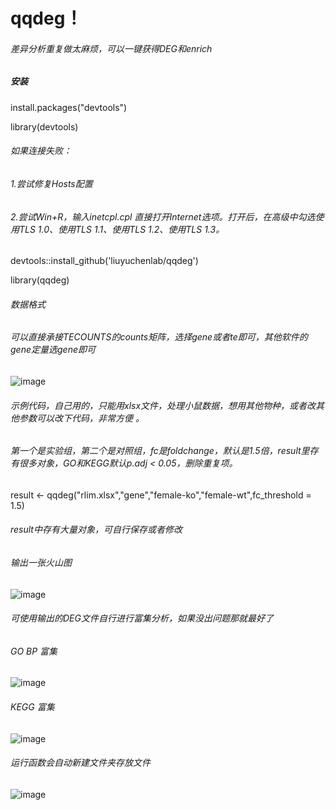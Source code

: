 # qqdeg！ 
###### 差异分析重复做太麻烦，可以一键获得DEG和enrich
##### 安装

install.packages("devtools")

library(devtools)  

###### 如果连接失败：  
###### 1.尝试修复Hosts配置  
###### 2.尝试Win+R，输入inetcpl.cpl 直接打开Internet选项。打开后，在高级中勾选使用TLS 1.0、使用TLS 1.1、使用TLS 1.2、使用TLS 1.3。

devtools::install_github('liuyuchenlab/qqdeg')  


library(qqdeg)  

###### 数据格式
###### 可以直接承接TECOUNTS的counts矩阵，选择gene或者te即可，其他软件的gene定量选gene即可

![image](https://github.com/user-attachments/assets/7f48fb48-c7e4-4c7d-94b6-edd3760a83aa)



###### 示例代码，自己用的，只能用xlsx文件，处理小鼠数据，想用其他物种，或者改其他参数可以改下代码，非常方便 。

###### 第一个是实验组，第二个是对照组，fc是foldchange，默认是1.5倍，result里存有很多对象，GO和KEGG默认p.adj < 0.05，删除重复项。


result <- qqdeg("rlim.xlsx","gene","female-ko","female-wt",fc_threshold = 1.5)

###### result中存有大量对象，可自行保存或者修改

###### 输出一张火山图
![image](https://github.com/user-attachments/assets/8443dde9-1d17-47a0-bcff-d22ea42c6b49)


###### 可使用输出的DEG文件自行进行富集分析，如果没出问题那就最好了

###### GO BP 富集
![image](https://github.com/user-attachments/assets/612d569c-f38d-4bd3-902d-a6b0ed72022a)

###### KEGG 富集
![image](https://github.com/user-attachments/assets/246a62b7-0951-4246-88a9-e8083a37bc60)

###### 运行函数会自动新建文件夹存放文件
![image](https://github.com/user-attachments/assets/fa96f77d-620d-4fe6-8693-72fb5d5bb3ca)












